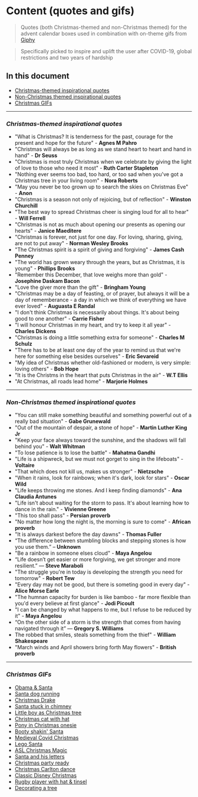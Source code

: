 # **Content (quotes and gifs)**

> Quotes (both Christmas-themed and non-Christmas themed) for the advent calendar boxes used in combination with on-theme gifs from [Giphy](https://giphy.com/)

> Specifically picked to inspire and uplift the user after COVID-19, global restrictions and two years of hardship

## In this document
* [Christmas-themed inspirational quotes]()
* [Non-Christmas themed inspirational quotes]()
* [Christmas GIFs]()

---

### ***Christmas-themed inspirational quotes***

* "What is Christmas? It is tenderness for the past, courage for the present and hope for the future" - **Agnes M Pahro**
* "Christmas will always be as long as we stand heart to heart and hand in hand" - **Dr Seuss**
* "Christmas is most truly Christmas when we celebrate by giving the light of love to those who need it most" - **Ruth Carter Stapleton**
* "Nothing ever seems too bad, too hard, or too sad when you've got a Christmas tree in your living room" - **Nora Roberts**
* "May you never be too grown up to search the skies on Christmas Eve" - **Anon**
* "Christmas is a season not only of rejoicing, but of reflection" - **Winston Churchill**
* "The best way to spread Christmas cheer is singing loud for all to hear" - **Will Ferrell**
* "Christmas is not as much about opening our presents as opening our hearts" - **Janice Maeditere**
* "Christmas is forever, not just for one day. For loving, sharing, giving, are not to put away" - **Norman Wesley Brooks**
* "The Christmas spirit is a spirit of giving and forgiving" - **James Cash Penney**
* "The world has grown weary through the years, but as Christmas, it is young" - **Phillips Brooks**
* "Remember this December, that love weighs more than gold" - **Josephine Daskam Bacon**
* "Love the giver more than the gift" - **Bringham Young**
* "Christmas may be a day of feasting, or of prayer, but always it will be a day of rememberance - a day in which we think of everything we have ever loved" - **Auguasta E Randal**
* "I don't think Christmas is necessarily about things. It's about being good to one another" - **Carrie Fisher**
* "I will honour Christmas in my heart, and try to keep it all year" - **Charles Dickens**
* "Christmas is doing a little something extra for someone" - **Charles M Schulz**
* "There has to be at least one day of the year to remind us that we're here for something else besides ourselves" - **Eric Sevareid**
* "My idea of Christmas whether old-fashioned or modern, is very simple: loving others" - **Bob Hope**
* "It is the Christms in the heart that puts Christmas in the air" - **W.T Ellis**
* "At Christmas, all roads lead home" - **Marjorie Holmes**

--- 
### ***Non-Christmas themed inspirational quotes***

* "You can still make something beautiful and something powerful out of a really bad situation" - **Gabe Grunewald**
* "Out of the mountain of despair, a stone of hope" - **Martin Luther King Jr**
* "Keep your face always toward the sunshine, and the shadows will fall behind you" - **Walt Whitman**
* "To lose patience is to lose the battle" - **Mahatma Gandhi**
* "Life is a shipwreck, but we must not gorget to sing in the lifeboats" - **Voltaire**
* "That which does not kill us, makes us stronger" - **Nietzsche**
* "When it rains, look for rainbows; when it's dark, look for stars" - **Oscar Wild**
* "Life keeps throwing me stones. And I keep finding diamonds" - **Ana Claudia Antunes**
* "Life isn't about waiting for the storm to pass. It's about learning how to dance in the rain." - **Vivienne Greene**
* "This too shall pass" - **Persian proverb**
* "No matter how long the night is, the morning is sure to come" - **African proverb**
* "It is always darkest before the day dawns" - **Thomas Fuller**
* “The difference between stumbling blocks and stepping stones is how you use them.” – **Unknown**
* "Be a rainbow in someone elses cloud" - **Maya Angelou**
* “Life doesn’t get easier or more forgiving, we get stronger and more resilient.” — **Steve Maraboli**
* "The struggle you're in today is developing the strength you need for tomorrow" - **Robert Tew**
* "Every day may not be good, but there is someting good in every day" - **Alice Morse Earle**
* "The humnan capacity for burden is like bamboo - far more flexible than you'd every believe at first glance" - **Jodi Picoult**
* "I can be changed by what happens to me, but I refuse to be reduced by it" - **Maya Angelou**
* “On the other side of a storm is the strength that comes from having navigated through it” — **Gregory S. Williams**
* The robbed that smiles, steals something from the thief" - **William Shakespeare**
* "March winds and April showers bring forth May flowers" - **British proverb**

---

### ***Christmas GIFs***

* [Obama & Santa](https://giphy.com/gifs/betnetworks-3oEjHP1InML0C6ZFle)
* [Santa dog running](https://giphy.com/gifs/cute-animal-mood-9JrvLb0fnrn7k1ZjhX)
* [Christmas Drake](https://giphy.com/gifs/holiday-cheer-spreading-10ZlYZwdw2tpWo)
* [Santa stuck in chimney](https://giphy.com/gifs/christmas-santa-squeeze-l41YaWrBaLybnkQbm)
* [Little boy as Christmas tree](https://giphy.com/gifs/filmeditor-movie-christmas-movies-3otPoAn1TKaMtXGWm4)
* [Christmas cat with hat](https://giphy.com/gifs/cat-j1QQj6To9Pbxu)
* [Pony in Christmas onesie](https://giphy.com/gifs/telegraph-christmas-pony-shetland-uM5ejiwwUfU4w)
* [Booty shakin' Santa](https://giphy.com/gifs/christmas-merry-jry8w8gnBt5L2)
* [Medieval Covid Christmas](https://giphy.com/gifs/christmas-merrychristmas-yule-P7dl6GN09P1kl2f81B)
* [Lego Santa](https://giphy.com/gifs/merry-vknj1IXpLZ0KQ)
* [ASL Christmas Magic](https://giphy.com/gifs/aslnook-christmas-magic-xUOxf0u4gC1UyMxL8s)
* [Santa and his letters](https://giphy.com/gifs/RiffTrax-christmas-santa-3o751VW13telqaPuuY)
* [Christmas party ready](https://giphy.com/gifs/cbbc-xmas-christmas-party-WwYHLX3LUcOxu8vOfq)
* [Christmas Carlton dance](https://giphy.com/gifs/christmas-ugly-sweater-HBMCmtsPEUShG)
* [Classic Disney Christmas](https://giphy.com/gifs/disney-vintage-christmas-yAhVmsVDyPMGI)
* [Rugby player with hat & tinsel](https://giphy.com/gifs/worcswarriors-christmas-tinsel-ethan-waller-TXSbCesKPlFCZUTZuC)
* [Decorating a tree](https://giphy.com/gifs/XwRP4JkXOsPII)